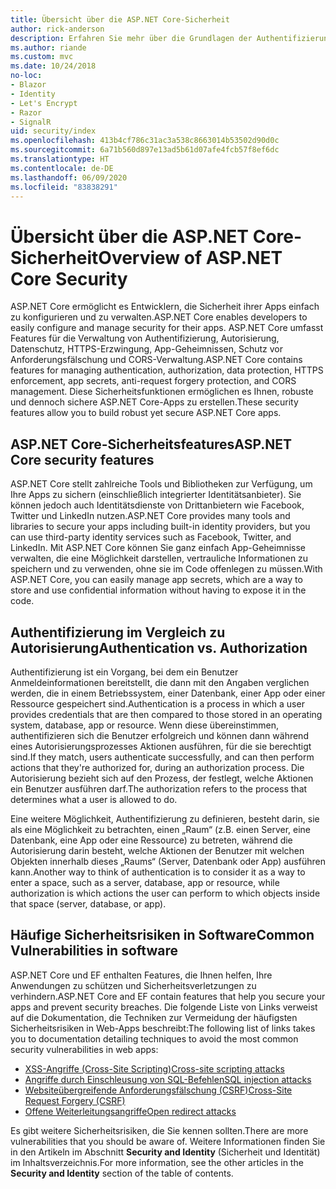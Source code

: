 ```yaml
---
title: Übersicht über die ASP.NET Core-Sicherheit
author: rick-anderson
description: Erfahren Sie mehr über die Grundlagen der Authentifizierung, Autorisierung und Sicherheit in ASP.NET Core.
ms.author: riande
ms.custom: mvc
ms.date: 10/24/2018
no-loc:
- Blazor
- Identity
- Let's Encrypt
- Razor
- SignalR
uid: security/index
ms.openlocfilehash: 413b4cf786c31ac3a538c8663014b53502d90d0c
ms.sourcegitcommit: 6a71b560d897e13ad5b61d07afe4fcb57f8ef6dc
ms.translationtype: HT
ms.contentlocale: de-DE
ms.lasthandoff: 06/09/2020
ms.locfileid: "83838291"
---
```

# <a name="overview-of-aspnet-core-security"></a><span data-ttu-id="f0873-103">Übersicht über die ASP.NET Core-Sicherheit</span><span class="sxs-lookup"><span data-stu-id="f0873-103">Overview of ASP.NET Core Security</span></span>

<span data-ttu-id="f0873-104">ASP.NET Core ermöglicht es Entwicklern, die Sicherheit ihrer Apps einfach zu konfigurieren und zu verwalten.</span><span class="sxs-lookup"><span data-stu-id="f0873-104">ASP.NET Core enables developers to easily configure and manage security for their apps.</span></span> <span data-ttu-id="f0873-105">ASP.NET Core umfasst Features für die Verwaltung von Authentifizierung, Autorisierung, Datenschutz, HTTPS-Erzwingung, App-Geheimnissen, Schutz vor Anforderungsfälschung und CORS-Verwaltung.</span><span class="sxs-lookup"><span data-stu-id="f0873-105">ASP.NET Core contains features for managing authentication, authorization, data protection, HTTPS enforcement, app secrets, anti-request forgery protection, and CORS management.</span></span> <span data-ttu-id="f0873-106">Diese Sicherheitsfunktionen ermöglichen es Ihnen, robuste und dennoch sichere ASP.NET Core-Apps zu erstellen.</span><span class="sxs-lookup"><span data-stu-id="f0873-106">These security features allow you to build robust yet secure ASP.NET Core apps.</span></span>

## <a name="aspnet-core-security-features"></a><span data-ttu-id="f0873-107">ASP.NET Core-Sicherheitsfeatures</span><span class="sxs-lookup"><span data-stu-id="f0873-107">ASP.NET Core security features</span></span>

<span data-ttu-id="f0873-108">ASP.NET Core stellt zahlreiche Tools und Bibliotheken zur Verfügung, um Ihre Apps zu sichern (einschließlich integrierter Identitätsanbieter). Sie können jedoch auch Identitätsdienste von Drittanbietern wie Facebook, Twitter und LinkedIn nutzen.</span><span class="sxs-lookup"><span data-stu-id="f0873-108">ASP.NET Core provides many tools and libraries to secure your apps including built-in identity providers, but you can use third-party identity services such as Facebook, Twitter, and LinkedIn.</span></span> <span data-ttu-id="f0873-109">Mit ASP.NET Core können Sie ganz einfach App-Geheimnisse verwalten, die eine Möglichkeit darstellen, vertrauliche Informationen zu speichern und zu verwenden, ohne sie im Code offenlegen zu müssen.</span><span class="sxs-lookup"><span data-stu-id="f0873-109">With ASP.NET Core, you can easily manage app secrets, which are a way to store and use confidential information without having to expose it in the code.</span></span>

## <a name="authentication-vs-authorization"></a><span data-ttu-id="f0873-110">Authentifizierung im Vergleich zu Autorisierung</span><span class="sxs-lookup"><span data-stu-id="f0873-110">Authentication vs. Authorization</span></span>

<span data-ttu-id="f0873-111">Authentifizierung ist ein Vorgang, bei dem ein Benutzer Anmeldeinformationen bereitstellt, die dann mit den Angaben verglichen werden, die in einem Betriebssystem, einer Datenbank, einer App oder einer Ressource gespeichert sind.</span><span class="sxs-lookup"><span data-stu-id="f0873-111">Authentication is a process in which a user provides credentials that are then compared to those stored in an operating system, database, app or resource.</span></span> <span data-ttu-id="f0873-112">Wenn diese übereinstimmen, authentifizieren sich die Benutzer erfolgreich und können dann während eines Autorisierungsprozesses Aktionen ausführen, für die sie berechtigt sind.</span><span class="sxs-lookup"><span data-stu-id="f0873-112">If they match, users authenticate successfully, and can then perform actions that they're authorized for, during an authorization process.</span></span> <span data-ttu-id="f0873-113">Die Autorisierung bezieht sich auf den Prozess, der festlegt, welche Aktionen ein Benutzer ausführen darf.</span><span class="sxs-lookup"><span data-stu-id="f0873-113">The authorization refers to the process that determines what a user is allowed to do.</span></span>

<span data-ttu-id="f0873-114">Eine weitere Möglichkeit, Authentifizierung zu definieren, besteht darin, sie als eine Möglichkeit zu betrachten, einen „Raum“ (z.B. einen Server, eine Datenbank, eine App oder eine Ressource) zu betreten, während die Autorisierung darin besteht, welche Aktionen der Benutzer mit welchen Objekten innerhalb dieses „Raums“ (Server, Datenbank oder App) ausführen kann.</span><span class="sxs-lookup"><span data-stu-id="f0873-114">Another way to think of authentication is to consider it as a way to enter a space, such as a server, database, app or resource, while authorization is which actions the user can perform to which objects inside that space (server, database, or app).</span></span>

## <a name="common-vulnerabilities-in-software"></a><span data-ttu-id="f0873-115">Häufige Sicherheitsrisiken in Software</span><span class="sxs-lookup"><span data-stu-id="f0873-115">Common Vulnerabilities in software</span></span>

<span data-ttu-id="f0873-116">ASP.NET Core und EF enthalten Features, die Ihnen helfen, Ihre Anwendungen zu schützen und Sicherheitsverletzungen zu verhindern.</span><span class="sxs-lookup"><span data-stu-id="f0873-116">ASP.NET Core and EF contain features that help you secure your apps and prevent security breaches.</span></span> <span data-ttu-id="f0873-117">Die folgende Liste von Links verweist auf die Dokumentation, die Techniken zur Vermeidung der häufigsten Sicherheitsrisiken in Web-Apps beschreibt:</span><span class="sxs-lookup"><span data-stu-id="f0873-117">The following list of links takes you to documentation detailing techniques to avoid the most common security vulnerabilities in web apps:</span></span>

* [<span data-ttu-id="f0873-118">XSS-Angriffe (Cross-Site Scripting)</span><span class="sxs-lookup"><span data-stu-id="f0873-118">Cross-site scripting attacks</span></span>](xref:security/cross-site-scripting)
* [<span data-ttu-id="f0873-119">Angriffe durch Einschleusung von SQL-Befehlen</span><span class="sxs-lookup"><span data-stu-id="f0873-119">SQL injection attacks</span></span>](/ef/core/querying/raw-sql)
* [<span data-ttu-id="f0873-120">Websiteübergreifende Anforderungsfälschung (CSRF)</span><span class="sxs-lookup"><span data-stu-id="f0873-120">Cross-Site Request Forgery (CSRF)</span></span>](xref:security/anti-request-forgery)
* [<span data-ttu-id="f0873-121">Offene Weiterleitungsangriffe</span><span class="sxs-lookup"><span data-stu-id="f0873-121">Open redirect attacks</span></span>](xref:security/preventing-open-redirects)

<span data-ttu-id="f0873-122">Es gibt weitere Sicherheitsrisiken, die Sie kennen sollten.</span><span class="sxs-lookup"><span data-stu-id="f0873-122">There are more vulnerabilities that you should be aware of.</span></span> <span data-ttu-id="f0873-123">Weitere Informationen finden Sie in den Artikeln im Abschnitt **Security and Identity** (Sicherheit und Identität) im Inhaltsverzeichnis.</span><span class="sxs-lookup"><span data-stu-id="f0873-123">For more information, see the other articles in the **Security and Identity** section of the table of contents.</span></span>
